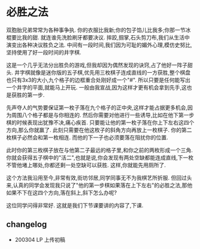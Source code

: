 # 必胜之法 #

双胞胎兄弟常常为各种事争执. 
你的衣服比我新;你的包子馅儿比我多;你那一节冰棍要比我的甜. 
就连谁先洗脸刷牙都要决议. 
摔跤,掴掌,石头剪刀布,我们从生活中演变出各种决议胜负之法. 
中间有一段时间,我们因为可耻的媚外心理,模仿史努比,坚持使用了好一段时间的井字棋. 

这是一个几乎无法分出胜负的游戏,但我却因为偶然发现的诀窍,占了他好一阵子甜头. 
井字棋就像是迷你版的五子棋,优先用三枚棋子连成直线的一方获胜,整个棋盘也只有3x3的大小,九个格子的边框重合处刚好成一个"#". 
所以只要是任何能写出一个井字的平面,就能马上开玩. 
一般由我宣战,因为这样才更有机会拿到先手,这也是获胜的第一步. 

先声夺人的气势要保证第一枚子落在九个格子的正中央,这样才能占据更多机会,因为周围八个格子都是与你相连的. 
然后你需要对他进行一些诱导,比如在他下第一步棋的时候表现出犹豫不决,痛心疾首. 只要能让他的第一枚子落在你上下左右这四个方向,那么你就赢了. 
此刻只需要在他这枚子的斜角方向再放上一枚棋子. 
你的第二枚棋子必然会和第一枚相连. 
而他的下一子也必须要落在阻扰你的位置. 

 此时你的第三枚棋子放在与他第二子最远的格子里,和你之前的两枚形成一个三角. 
你就会获得五子棋中的"活二",也就是说,你会发现有两处空缺都能连成直线,下一枚不管他堵上哪处,你都还剩一处空缺可以获胜. 
这样,你就能先用厕所了. 

 这个方法我沿用至今,非常有效,街坊邻居,同学同事无不为我棋艺所折服. 
但回过头来,认真的同学会发现我只说了"他的第一步棋如果落在上下左右"的必胜之法,那他如果不下在这四个方向,落在斜上,斜下怎么办呢?

 这位同学问得非常好. 这就是我们下节课要讲的内容了,下课. 


## changelog
- 200304 LP 上传初稿
